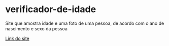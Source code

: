 # verificador-de-idade

Site que amostra idade e uma foto de uma pessoa, de acordo com o ano de nascimento e sexo da pessoa

[Link do site](https://codepen.io/jppaiao/pen/qBKRJZb)
